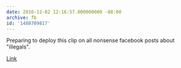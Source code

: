 ```yaml
---
date: 2016-12-02 12:16:57.000000000 -08:00
archive: fb
id: '1480709817'
---
```


Preparing to deploy this clip on all nonsense facebook posts about "illegals".

[Link](https://www.youtube.com/watch?v=GhIT3kI-bjE)
